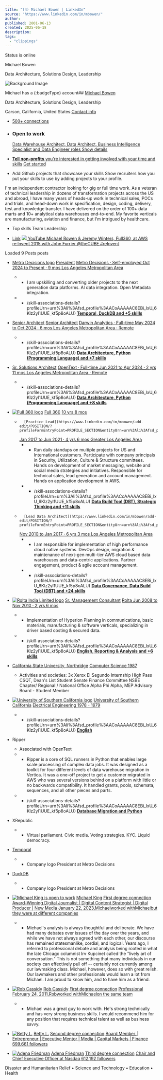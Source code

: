 ```yaml
---
title: "(4) Michael Bowen | LinkedIn"
source: "https://www.linkedin.com/in/mbowen/"
author:
published: 2001-06-13
created: 2025-06-18
description:
tags:
  - "clippings"
---
```

Status is online

Michael Bowen

Data Architecture, Solutions Design, Leadership

![Background Image](https://media.licdn.com/dms/image/v2/C4E16AQFlWQdKFsUU8g/profile-displaybackgroundimage-shrink_350_1400/profile-displaybackgroundimage-shrink_350_1400/0/1586293758194?e=1755734400&v=beta&t=V0yb0-U7b_s1LoFQubHTcTemLFpjHsg3ZjOyE3ttUwU)

Michael has a {:badgeType} account## [Michael Bowen](https://www.linkedin.com/in/mbowen/overlay/about-this-profile/)

Data Architecture, Solutions Design, Leadership

Carson, California, United States [Contact info](https://www.linkedin.com/in/mbowen/overlay/contact-info/)

- [500+ connections](https://www.linkedin.com/mynetwork/invite-connect/connections/)

- 	### [Open to work](https://www.linkedin.com/in/mbowen/opportunities/job-opportunities/details?profileUrn=urn%3Ali%3Afs_normalized_profile%3AACoAAAAAC8EBi_lxU_6Klz2yl1UUE_kf5p8oALU&trk=opento_sprofile_details)
	[
	Data Warehouse Architect, Data Architect, Business Intelligence Specialist and Data Engineer roles
	Show details
	](https://www.linkedin.com/in/mbowen/opportunities/job-opportunities/details?profileUrn=urn%3Ali%3Afs_normalized_profile%3AACoAAAAAC8EBi_lxU_6Klz2yl1UUE_kf5p8oALU&trk=opento_sprofile_details)
- 	[**Tell non-profits** you're interested in getting involved with your time and skills](https://www.linkedin.com/in/mbowen/opportunities/volunteering/education?origin=PROFILE_DROP_DOWN&trk=PROFILE_DROP_DOWN)
	[
	Get started
	](https://www.linkedin.com/in/mbowen/opportunities/volunteering/education?origin=PROFILE_DROP_DOWN&trk=PROFILE_DROP_DOWN)

- Add Github projects that showcase your skills
	Show recruiters how you put your skills to use by adding projects to your profile.

I'm an independent contractor looking for gig or full time work. As a veteran of technical leadership in dozens of transformation projects across the US and abroad, I have many years of heads-up work in technical sales, POCs and trials, and head-down work in specification, design, coding, delivery, test and knowledge transfer. I have delivered on the order of 100+ data marts and 10+ analytical data warehouses end-to-end. My favorite verticals are manufacturing, aviation and finance, but I'm intrigued by healthcare.

- Top skills
	Team Leadership

- 	[Link](https://www.linkedin.com/in/mbowen/overlay/50915473/single-media-viewer?type=LINK&profileId=ACoAAAAAC8EBi_lxU_6Klz2yl1UUE_kf5p8oALU)
	[![](https://media.licdn.com/dms/image/sync/v2/C5127AQG_i6zwGAPmUQ/articleshare-shrink_800/articleshare-shrink_800/0/1750256409783?e=1750863600&v=beta&t=43KK3HVY-yPzlJ2mqso9h1xUhN8pD6uAqMpJbkc482U)
	YouTube
	Michael Bowen & Jeremy Winters, Full360, at AWS re:Invent 2015 with John Furrier @theCUBE #reInvent
	](https://www.linkedin.com/in/mbowen/overlay/50915473/single-media-viewer?type=LINK&profileId=ACoAAAAAC8EBi_lxU_6Klz2yl1UUE_kf5p8oALU)

Loaded 9 Posts posts

- 	[Metro Decisions logo](https://www.linkedin.com/company/1368227/)
		[President](https://www.linkedin.com/in/mbowen/add-edit/POSITION/?profileFormEntryPoint=PROFILE_SECTION&entityUrn=urn%3Ali%3Afsd_profilePosition%3A%28ACoAAAAAC8EBi_lxU_6Klz2yl1UUE_kf5p8oALU%2C2510696408%29&trackingId=XuwGBtTWRqCQT2DVmoIXQw%3D%3D&desktopBackground=MAIN_PROFILE)
	[Metro Decisions · Self-employed Oct 2024 to Present · 9 mos Los Angeles Metropolitan Area](https://www.linkedin.com/in/mbowen/add-edit/POSITION/?profileFormEntryPoint=PROFILE_SECTION&entityUrn=urn%3Ali%3Afsd_profilePosition%3A%28ACoAAAAAC8EBi_lxU_6Klz2yl1UUE_kf5p8oALU%2C2510696408%29&trackingId=XuwGBtTWRqCQT2DVmoIXQw%3D%3D&desktopBackground=MAIN_PROFILE)
	- - I am upskilling and converting older projects to the next generation data platforms. AI data integration. Open Metadata integration.
	- - /skill-associations-details?profileUrn=urn%3Ali%3Afsd_profile%3AACoAAAAAC8EBi_lxU_6Klz2yl1UUE_kf5p8oALU)
			[**Temporal, DuckDB and +5 skills**](https://www.linkedin.com/in/mbowen/overlay/urn:li:fsd_profilePosition:\(ACoAAAAAC8EBi_lxU_6Klz2yl1UUE_kf5p8oALU,2510696408\)/skill-associations-details?profileUrn=urn%3Ali%3Afsd_profile%3AACoAAAAAC8EBi_lxU_6Klz2yl1UUE_kf5p8oALU)
- 	[Senior Architect](https://www.linkedin.com/search/results/all/?keywords=Darwin+Analytics)
		[Senior Architect](https://www.linkedin.com/in/mbowen/add-edit/POSITION/?profileFormEntryPoint=PROFILE_SECTION&entityUrn=urn%3Ali%3Afsd_profilePosition%3A%28ACoAAAAAC8EBi_lxU_6Klz2yl1UUE_kf5p8oALU%2C2392634748%29&trackingId=hgFeU3GvR26cOxnjkkXc4A%3D%3D&desktopBackground=MAIN_PROFILE)
	[Darwin Analytics · Full-time May 2024 to Oct 2024 · 6 mos Los Angeles Metropolitan Area · Remote](https://www.linkedin.com/in/mbowen/add-edit/POSITION/?profileFormEntryPoint=PROFILE_SECTION&entityUrn=urn%3Ali%3Afsd_profilePosition%3A%28ACoAAAAAC8EBi_lxU_6Klz2yl1UUE_kf5p8oALU%2C2392634748%29&trackingId=hgFeU3GvR26cOxnjkkXc4A%3D%3D&desktopBackground=MAIN_PROFILE)
	- - /skill-associations-details?profileUrn=urn%3Ali%3Afsd_profile%3AACoAAAAAC8EBi_lxU_6Klz2yl1UUE_kf5p8oALU)
			[**Data Architecture, Python (Programming Language) and +7 skills**](https://www.linkedin.com/in/mbowen/overlay/urn:li:fsd_profilePosition:\(ACoAAAAAC8EBi_lxU_6Klz2yl1UUE_kf5p8oALU,2392634748\)/skill-associations-details?profileUrn=urn%3Ali%3Afsd_profile%3AACoAAAAAC8EBi_lxU_6Klz2yl1UUE_kf5p8oALU)
- 	[Sr. Solutions Architect](https://www.linkedin.com/in/mbowen/add-edit/POSITION/?profileFormEntryPoint=PROFILE_SECTION&entityUrn=urn%3Ali%3Afsd_profilePosition%3A%28ACoAAAAAC8EBi_lxU_6Klz2yl1UUE_kf5p8oALU%2C2237426320%29&trackingId=ykachSlAS4mNOVzqNAJ8Ow%3D%3D&desktopBackground=MAIN_PROFILE)
	[OpenText · Full-time Jun 2021 to Apr 2024 · 2 yrs 11 mos Los Angeles Metropolitan Area · Remote](https://www.linkedin.com/in/mbowen/add-edit/POSITION/?profileFormEntryPoint=PROFILE_SECTION&entityUrn=urn%3Ali%3Afsd_profilePosition%3A%28ACoAAAAAC8EBi_lxU_6Klz2yl1UUE_kf5p8oALU%2C2237426320%29&trackingId=ykachSlAS4mNOVzqNAJ8Ow%3D%3D&desktopBackground=MAIN_PROFILE)
	- - /skill-associations-details?profileUrn=urn%3Ali%3Afsd_profile%3AACoAAAAAC8EBi_lxU_6Klz2yl1UUE_kf5p8oALU)
			[**Data Architecture, Python (Programming Language) and +8 skills**](https://www.linkedin.com/in/mbowen/overlay/urn:li:fsd_profilePosition:\(ACoAAAAAC8EBi_lxU_6Klz2yl1UUE_kf5p8oALU,2237426320\)/skill-associations-details?profileUrn=urn%3Ali%3Afsd_profile%3AACoAAAAAC8EBi_lxU_6Klz2yl1UUE_kf5p8oALU)
- [![Full 360 logo](https://media.licdn.com/dms/image/v2/C510BAQGoo5K3D72pEw/company-logo_100_100/company-logo_100_100/0/1631369750244?e=1755734400&v=beta&t=gFJjkk8QjGFpm16XtAZPEtvHw2FMuQ5z7yQZBSFzDHo)](https://www.linkedin.com/company/134893/)
		[Full 360](https://www.linkedin.com/company/134893/)
	[10 yrs 8 mos](https://www.linkedin.com/company/134893/)
	- 		[Practice Lead](https://www.linkedin.com/in/mbowen/add-edit/POSITION/?profileFormEntryPoint=PROFILE_SECTION&entityUrn=urn%3Ali%3Afsd_profilePosition%3A%28ACoAAAAAC8EBi_lxU_6Klz2yl1UUE_kf5p8oALU%2C1201988643%29&trackingId=zEKpcGepSw2CAL%2FN55RXfQ%3D%3D&desktopBackground=MAIN_PROFILE)
		[Jan 2017 to Jun 2021 · 4 yrs 6 mos Greater Los Angeles Area](https://www.linkedin.com/in/mbowen/add-edit/POSITION/?profileFormEntryPoint=PROFILE_SECTION&entityUrn=urn%3Ali%3Afsd_profilePosition%3A%28ACoAAAAAC8EBi_lxU_6Klz2yl1UUE_kf5p8oALU%2C1201988643%29&trackingId=zEKpcGepSw2CAL%2FN55RXfQ%3D%3D&desktopBackground=MAIN_PROFILE)
		- - Run daily standups on multiple projects for US and International customers. Participate with company principals in Security, Utilization, Culture & Structure committees. Hands on development of market messaging, website and social media strategies and initiatives. Responsible for technical sales, lead generation and account management. Hands on application development in AWS.
		- - /skill-associations-details?profileUrn=urn%3Ali%3Afsd_profile%3AACoAAAAAC8EBi_lxU_6Klz2yl1UUE_kf5p8oALU)
				[**Data Build Tool (DBT), Strategic Thinking and +11 skills**](https://www.linkedin.com/in/mbowen/overlay/urn:li:fsd_profilePosition:\(ACoAAAAAC8EBi_lxU_6Klz2yl1UUE_kf5p8oALU,1201988643\)/skill-associations-details?profileUrn=urn%3Ali%3Afsd_profile%3AACoAAAAAC8EBi_lxU_6Klz2yl1UUE_kf5p8oALU)
	- 		[Lead Data Architect](https://www.linkedin.com/in/mbowen/add-edit/POSITION/?profileFormEntryPoint=PROFILE_SECTION&entityUrn=urn%3Ali%3Afsd_profilePosition%3A%28ACoAAAAAC8EBi_lxU_6Klz2yl1UUE_kf5p8oALU%2C156368952%29&trackingId=1jHREx1GTsG15V2nTouQFg%3D%3D&desktopBackground=MAIN_PROFILE)
		[Nov 2010 to Jan 2017 · 6 yrs 3 mos Los Angeles Metropolitan Area](https://www.linkedin.com/in/mbowen/add-edit/POSITION/?profileFormEntryPoint=PROFILE_SECTION&entityUrn=urn%3Ali%3Afsd_profilePosition%3A%28ACoAAAAAC8EBi_lxU_6Klz2yl1UUE_kf5p8oALU%2C156368952%29&trackingId=1jHREx1GTsG15V2nTouQFg%3D%3D&desktopBackground=MAIN_PROFILE)
		- - I am responsible for implementation of high performance cloud native systems. DevOps design, migration & maintenance of next-gen multi-tier AWS cloud based data warehouses and data-centric applications. Partner engagement, product & agile account management.
		- - /skill-associations-details?profileUrn=urn%3Ali%3Afsd_profile%3AACoAAAAAC8EBi_lxU_6Klz2yl1UUE_kf5p8oALU)
				[**Data Governance, Data Build Tool (DBT) and +24 skills**](https://www.linkedin.com/in/mbowen/overlay/urn:li:fsd_profilePosition:\(ACoAAAAAC8EBi_lxU_6Klz2yl1UUE_kf5p8oALU,156368952\)/skill-associations-details?profileUrn=urn%3Ali%3Afsd_profile%3AACoAAAAAC8EBi_lxU_6Klz2yl1UUE_kf5p8oALU)
- [![Rolta India Limited logo](https://media.licdn.com/dms/image/v2/C510BAQHWKfgS0O23yQ/company-logo_100_100/company-logo_100_100/0/1630622184877/rolta_india_limited_logo?e=1755734400&v=beta&t=ZIPIltjZxcvSlxbBPADsYKG8WiHXSW5EhzO6cpvO49o)](https://www.linkedin.com/company/12308/)
		[Sr. Management Consultant](https://www.linkedin.com/in/mbowen/add-edit/POSITION/?profileFormEntryPoint=PROFILE_SECTION&entityUrn=urn%3Ali%3Afsd_profilePosition%3A%28ACoAAAAAC8EBi_lxU_6Klz2yl1UUE_kf5p8oALU%2C41284969%29&trackingId=0oREbY3ZRsq9Ck%2FKmvo94Q%3D%3D&desktopBackground=MAIN_PROFILE)
	[Rolta Jun 2008 to Nov 2010 · 2 yrs 6 mos](https://www.linkedin.com/in/mbowen/add-edit/POSITION/?profileFormEntryPoint=PROFILE_SECTION&entityUrn=urn%3Ali%3Afsd_profilePosition%3A%28ACoAAAAAC8EBi_lxU_6Klz2yl1UUE_kf5p8oALU%2C41284969%29&trackingId=0oREbY3ZRsq9Ck%2FKmvo94Q%3D%3D&desktopBackground=MAIN_PROFILE)
	- - Implementation of Hyperion Planning in communications, basic materials, manufacturing & software verticals, specializing in driver based costing & secured data.
	- - /skill-associations-details?profileUrn=urn%3Ali%3Afsd_profile%3AACoAAAAAC8EBi_lxU_6Klz2yl1UUE_kf5p8oALU)
			[**English, Reporting & Analysis and +6 skills**](https://www.linkedin.com/in/mbowen/overlay/urn:li:fsd_profilePosition:\(ACoAAAAAC8EBi_lxU_6Klz2yl1UUE_kf5p8oALU,41284969\)/skill-associations-details?profileUrn=urn%3Ali%3Afsd_profile%3AACoAAAAAC8EBi_lxU_6Klz2yl1UUE_kf5p8oALU)

- 	[California State University, Northridge](https://www.linkedin.com/in/mbowen/add-edit/EDUCATION/?profileFormEntryPoint=PROFILE_SECTION&entityUrn=urn%3Ali%3Afsd_profileEducation%3A%28ACoAAAAAC8EBi_lxU_6Klz2yl1UUE_kf5p8oALU%2C1080448983%29&trackingId=gNz22jq5Qq28NKUQC5rwew%3D%3D&desktopBackground=MAIN_PROFILE)
	[Computer Science 1987](https://www.linkedin.com/in/mbowen/add-edit/EDUCATION/?profileFormEntryPoint=PROFILE_SECTION&entityUrn=urn%3Ali%3Afsd_profileEducation%3A%28ACoAAAAAC8EBi_lxU_6Klz2yl1UUE_kf5p8oALU%2C1080448983%29&trackingId=gNz22jq5Qq28NKUQC5rwew%3D%3D&desktopBackground=MAIN_PROFILE)
	- Activities and societies: 3x Xerox El Segundo Internship High Pass CSQT, Dean's List Student Senate Finance Committee NSBE Chapter/ Regional / National Office Alpha Phi Alpha, MEP Advisory Board - Student Member
- [![University of Southern California logo](https://media.licdn.com/dms/image/v2/C4E0BAQHatTfEv4Af6w/company-logo_100_100/company-logo_100_100/0/1631312619853?e=1755734400&v=beta&t=zuVHjtxVrSSSZ1r_paF41qT4xgrYGoKKGam7LWiLsVM)](https://www.linkedin.com/company/3084/)
		[University of Southern California](https://www.linkedin.com/in/mbowen/add-edit/EDUCATION/?profileFormEntryPoint=PROFILE_SECTION&entityUrn=urn%3Ali%3Afsd_profileEducation%3A%28ACoAAAAAC8EBi_lxU_6Klz2yl1UUE_kf5p8oALU%2C245895%29&trackingId=m1Er%2FC01Sru71bdO9FHGaA%3D%3D&desktopBackground=MAIN_PROFILE)
	[Electrical Engineering 1978 - 1979](https://www.linkedin.com/in/mbowen/add-edit/EDUCATION/?profileFormEntryPoint=PROFILE_SECTION&entityUrn=urn%3Ali%3Afsd_profileEducation%3A%28ACoAAAAAC8EBi_lxU_6Klz2yl1UUE_kf5p8oALU%2C245895%29&trackingId=m1Er%2FC01Sru71bdO9FHGaA%3D%3D&desktopBackground=MAIN_PROFILE)
	- - /skill-associations-details?profileUrn=urn%3Ali%3Afsd_profile%3AACoAAAAAC8EBi_lxU_6Klz2yl1UUE_kf5p8oALU)
			[**English**](https://www.linkedin.com/in/mbowen/overlay/urn:li:fsd_profileEducation:\(ACoAAAAAC8EBi_lxU_6Klz2yl1UUE_kf5p8oALU,245895\)/skill-associations-details?profileUrn=urn%3Ali%3Afsd_profile%3AACoAAAAAC8EBi_lxU_6Klz2yl1UUE_kf5p8oALU)

- Ripper
	- Associated with OpenText
	- - Ripper is a core of SQL runners in Python that enables large scale processing of complex data jobs. It was designed as a toolkit for four different levels of data warehouse migration in Vertica. It was a one-off project to get a customer migrated in AWS who was several versions behind on a platform with little or no backwards compatibility. It handled grants, pools, schemata, sequences, and all other pieces and parts.
	- - /skill-associations-details?profileUrn=urn%3Ali%3Afsd_profile%3AACoAAAAAC8EBi_lxU_6Klz2yl1UUE_kf5p8oALU)
			[**Database Migration and Python**](https://www.linkedin.com/in/mbowen/overlay/urn:li:fsd_profileProject:\(ACoAAAAAC8EBi_lxU_6Klz2yl1UUE_kf5p8oALU,1676899911\)/skill-associations-details?profileUrn=urn%3Ali%3Afsd_profile%3AACoAAAAAC8EBi_lxU_6Klz2yl1UUE_kf5p8oALU)
- XRepublic
	- - Virtual parliament. Civic media. Voting strategies. KYC. Liquid democracy.

- 	[Temporal](https://www.linkedin.com/search/results/all/?keywords=Temporal&origin=PROFILE_PAGE_SKILL_NAVIGATION)
	- - Company logo
		President at Metro Decisions
- 	[DuckDB](https://www.linkedin.com/search/results/all/?keywords=DuckDB&origin=PROFILE_PAGE_SKILL_NAVIGATION)
	- - Company logo
		President at Metro Decisions

- [![Michael King is open to work](https://media.licdn.com/dms/image/v2/D4E35AQHTvjVOMHRzTw/profile-framedphoto-shrink_100_100/profile-framedphoto-shrink_100_100/0/1711639545049?e=1750863600&v=beta&t=RHcWJC4XAU5xbNV5r2x-rW9q6EmOO0cluMCd-NWUWog)](https://www.linkedin.com/in/mhking)
		[Michael King](https://www.linkedin.com/in/mhking)
	[First degree connection](https://www.linkedin.com/in/mhking)
	[Award-Winning Digital Journalist | Digital Content Strategist | Digital Producer | New Media January 22, 2023,Michaelworked withMichaelbut they were at different companies](https://www.linkedin.com/in/mhking)
	- - Michael's analysis is always thoughtful and deliberate. We have had many debates over issues of the day over the years, and while we have not always agreed with each other, our discourse has remained statesmanlike, cordial, and logical. Years ago, I referred to professional debate and analysis being rooted in what the late Chicago columnist Irv Kupcinet called the "lively art of conversation." This is not something that many individuals in our society can effectively pull off -- certainly not currently among our lawmaking class. Michael, however, does so with great relish. Our lawmakers and other professionals would learn a lot from Michael. I am proud to know him, and to have him as a friend.
- [![Rob Cassidy](https://media.licdn.com/dms/image/v2/C4D03AQEtptFk6Ri9Pw/profile-displayphoto-shrink_100_100/profile-displayphoto-shrink_100_100/0/1516255648934?e=1755734400&v=beta&t=dbxYYfoUTDQv2Bx6ZbI8VMyxoglsQPjpm6hLTXhmvRE)](https://www.linkedin.com/in/robcassidy1)
		[Rob Cassidy](https://www.linkedin.com/in/robcassidy1)
	[First degree connection](https://www.linkedin.com/in/robcassidy1)
	[Professional February 24, 2011,Robworked withMichaelon the same team](https://www.linkedin.com/in/robcassidy1)
	- - Michael was a great guy to work with. He's strong technically and has very strong business skills. I would recommend him for any position that requires technical talent as well as business savvy.

- [![Betty L.](https://media.licdn.com/dms/image/v2/D4E03AQF-JizgoJJ65w/profile-displayphoto-shrink_100_100/profile-displayphoto-shrink_100_100/0/1681108600113?e=1755734400&v=beta&t=kldqzb_BT__vQ_8unKt5tKU72YoudZrtnGw5JiKOy34)](https://www.linkedin.com/in/bettywliu)
		[Betty L.](https://www.linkedin.com/in/bettywliu)
	[Second degree connection](https://www.linkedin.com/in/bettywliu)
	[Board Member | Entrepreneur | Executive Mentor | Media | Capital Markets | Finance 699,661 followers](https://www.linkedin.com/in/bettywliu)
- [![Adena Friedman](https://media.licdn.com/dms/image/v2/D4E03AQHQJRpkUPUjRw/profile-displayphoto-shrink_100_100/profile-displayphoto-shrink_100_100/0/1707144239991?e=1755734400&v=beta&t=Vs27G5yhdN9tj9H2Ht-kFz8bMH6eVdIJSNgvrrby1xg)](https://www.linkedin.com/in/adenatfriedman)
		[Adena Friedman](https://www.linkedin.com/in/adenatfriedman)
	[Third degree connection](https://www.linkedin.com/in/adenatfriedman)
	[Chair and Chief Executive Officer at Nasdaq 612,192 followers](https://www.linkedin.com/in/adenatfriedman)

Disaster and Humanitarian Relief • Science and Technology • Education • Health